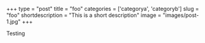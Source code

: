+++
type = "post"
title = "foo"
categories = ['categorya', 'categoryb']
slug = "foo"
shortdescription = "This is a short description"
image = "images/post-1.jpg"
+++

Testing
